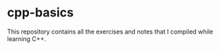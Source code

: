 # cpp-basics
This repository contains all the exercises and notes that I compiled while learning C++. 
